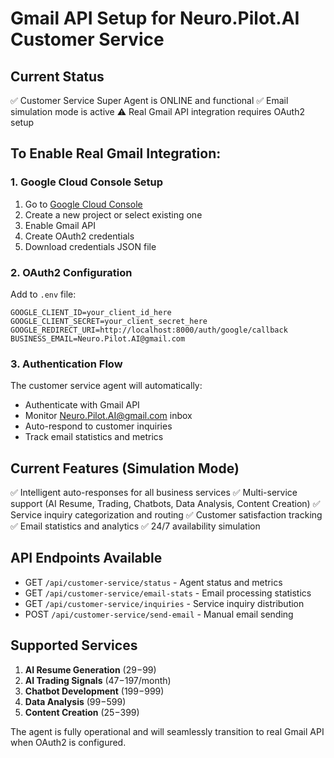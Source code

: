 # Gmail API Setup for Neuro.Pilot.AI Customer Service

## Current Status
✅ Customer Service Super Agent is ONLINE and functional
✅ Email simulation mode is active
⚠️ Real Gmail API integration requires OAuth2 setup

## To Enable Real Gmail Integration:

### 1. Google Cloud Console Setup
1. Go to [Google Cloud Console](https://console.cloud.google.com/)
2. Create a new project or select existing one
3. Enable Gmail API
4. Create OAuth2 credentials
5. Download credentials JSON file

### 2. OAuth2 Configuration
Add to `.env` file:
```env
GOOGLE_CLIENT_ID=your_client_id_here
GOOGLE_CLIENT_SECRET=your_client_secret_here
GOOGLE_REDIRECT_URI=http://localhost:8000/auth/google/callback
BUSINESS_EMAIL=Neuro.Pilot.AI@gmail.com
```

### 3. Authentication Flow
The customer service agent will automatically:
- Authenticate with Gmail API
- Monitor Neuro.Pilot.AI@gmail.com inbox
- Auto-respond to customer inquiries
- Track email statistics and metrics

## Current Features (Simulation Mode)
✅ Intelligent auto-responses for all business services
✅ Multi-service support (AI Resume, Trading, Chatbots, Data Analysis, Content Creation)
✅ Service inquiry categorization and routing
✅ Customer satisfaction tracking
✅ Email statistics and analytics
✅ 24/7 availability simulation

## API Endpoints Available
- GET `/api/customer-service/status` - Agent status and metrics
- GET `/api/customer-service/email-stats` - Email processing statistics
- GET `/api/customer-service/inquiries` - Service inquiry distribution
- POST `/api/customer-service/send-email` - Manual email sending

## Supported Services
1. **AI Resume Generation** ($29-$99)
2. **AI Trading Signals** ($47-$197/month)
3. **Chatbot Development** ($199-$999)
4. **Data Analysis** ($99-$599)
5. **Content Creation** ($25-$399)

The agent is fully operational and will seamlessly transition to real Gmail API when OAuth2 is configured.